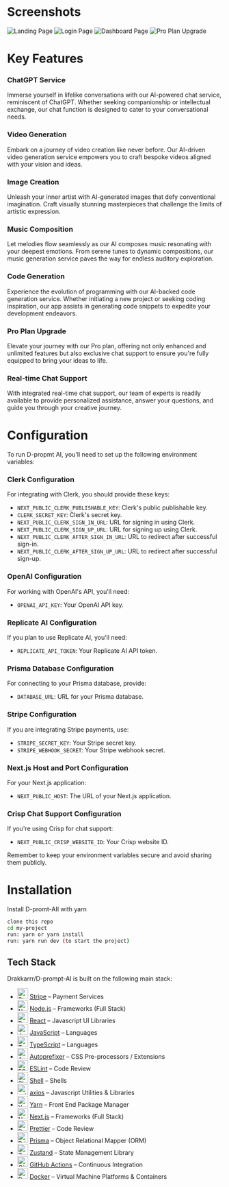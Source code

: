 
# Screenshots

![Landing Page](public/ui-screenshot/landing-page.png)
![Login Page](public/ui-screenshot/login.png)
![Dashboard Page](public/ui-screenshot/dashboard.png)
![Pro Plan Upgrade](public/ui-screenshot/pro.png)


# Key Features

### ChatGPT Service

Immerse yourself in lifelike conversations with our AI-powered chat service, reminiscent of ChatGPT. Whether seeking companionship or intellectual exchange, our chat function is designed to cater to your conversational needs.

### Video Generation

Embark on a journey of video creation like never before. Our AI-driven video generation service empowers you to craft bespoke videos aligned with your vision and ideas.

### Image Creation

Unleash your inner artist with AI-generated images that defy conventional imagination. Craft visually stunning masterpieces that challenge the limits of artistic expression.

### Music Composition

Let melodies flow seamlessly as our AI composes music resonating with your deepest emotions. From serene tunes to dynamic compositions, our music generation service paves the way for endless auditory exploration.

### Code Generation

Experience the evolution of programming with our AI-backed code generation service. Whether initiating a new project or seeking coding inspiration, our app assists in generating code snippets to expedite your development endeavors.

### Pro Plan Upgrade

Elevate your journey with our Pro plan, offering not only enhanced and unlimited features but also exclusive chat support to ensure you're fully equipped to bring your ideas to life.

### Real-time Chat Support

With integrated real-time chat support, our team of experts is readily available to provide personalized assistance, answer your questions, and guide you through your creative journey.

# Configuration

To run D-propmt AI, you'll need to set up the following environment variables:

### Clerk Configuration

For integrating with Clerk, you should provide these keys:

- `NEXT_PUBLIC_CLERK_PUBLISHABLE_KEY`: Clerk's public publishable key.
- `CLERK_SECRET_KEY`: Clerk's secret key.
- `NEXT_PUBLIC_CLERK_SIGN_IN_URL`: URL for signing in using Clerk.
- `NEXT_PUBLIC_CLERK_SIGN_UP_URL`: URL for signing up using Clerk.
- `NEXT_PUBLIC_CLERK_AFTER_SIGN_IN_URL`: URL to redirect after successful sign-in.
- `NEXT_PUBLIC_CLERK_AFTER_SIGN_UP_URL`: URL to redirect after successful sign-up.

### OpenAI Configuration

For working with OpenAI's API, you'll need:

- `OPENAI_API_KEY`: Your OpenAI API key.

### Replicate AI Configuration

If you plan to use Replicate AI, you'll need:

- `REPLICATE_API_TOKEN`: Your Replicate AI API token.

### Prisma Database Configuration

For connecting to your Prisma database, provide:

- `DATABASE_URL`: URL for your Prisma database.

### Stripe Configuration

If you are integrating Stripe payments, use:

- `STRIPE_SECRET_KEY`: Your Stripe secret key.
- `STRIPE_WEBHOOK_SECRET`: Your Stripe webhook secret.

### Next.js Host and Port Configuration

For your Next.js application:

- `NEXT_PUBLIC_HOST`: The URL of your Next.js application.

### Crisp Chat Support Configuration

If you're using Crisp for chat support:

- `NEXT_PUBLIC_CRISP_WEBSITE_ID`: Your Crisp website ID.

Remember to keep your environment variables secure and avoid sharing them publicly.

# Installation

Install D-promt-AII with yarn

```bash
clone this repo
cd my-project
run: yarn or yarn install
run: yarn run dev (to start the project)
```

## Tech Stack
Drakkarrr/D-prompt-AI is built on the following main stack:
- <img width='25' height='25' src='https://img.stackshare.io/service/97/eW6tXeq3.png' alt='Stripe'/> [Stripe](https://stripe.com) – Payment Services
- <img width='25' height='25' src='https://img.stackshare.io/service/1011/n1JRsFeB_400x400.png' alt='Node.js'/> [Node.js](http://nodejs.org/) – Frameworks (Full Stack)
- <img width='25' height='25' src='https://img.stackshare.io/service/1020/OYIaJ1KK.png' alt='React'/> [React](https://reactjs.org/) – Javascript UI Libraries
- <img width='25' height='25' src='https://img.stackshare.io/service/1209/javascript.jpeg' alt='JavaScript'/> [JavaScript](https://developer.mozilla.org/en-US/docs/Web/JavaScript) – Languages
- <img width='25' height='25' src='https://img.stackshare.io/service/1612/bynNY5dJ.jpg' alt='TypeScript'/> [TypeScript](http://www.typescriptlang.org) – Languages
- <img width='25' height='25' src='https://img.stackshare.io/service/2202/72d087642cfce6fef6f2dabec5bf49e8_400x400.png' alt='Autoprefixer'/> [Autoprefixer](https://github.com/postcss/autoprefixer) – CSS Pre-processors / Extensions
- <img width='25' height='25' src='https://img.stackshare.io/service/3337/Q4L7Jncy.jpg' alt='ESLint'/> [ESLint](http://eslint.org/) – Code Review
- <img width='25' height='25' src='https://img.stackshare.io/service/4631/default_c2062d40130562bdc836c13dbca02d318205a962.png' alt='Shell'/> [Shell](https://en.wikipedia.org/wiki/Shell_script) – Shells
- <img width='25' height='25' src='https://img.stackshare.io/no-img-open-source.png' alt='axios'/> [axios](https://github.com/mzabriskie/axios) – Javascript Utilities & Libraries
- <img width='25' height='25' src='https://img.stackshare.io/service/5848/44mC-kJ3.jpg' alt='Yarn'/> [Yarn](https://yarnpkg.com/) – Front End Package Manager
- <img width='25' height='25' src='https://img.stackshare.io/service/5936/nextjs.png' alt='Next.js'/> [Next.js](https://nextjs.org/) – Frameworks (Full Stack)
- <img width='25' height='25' src='https://img.stackshare.io/service/7035/default_66f265943abed56bcdbfca1c866a4261b1fbb063.jpg' alt='Prettier'/> [Prettier](https://prettier.io/) – Code Review
- <img width='25' height='25' src='https://img.stackshare.io/service/8680/Logo_Symbol_White.jpg' alt='Prisma'/> [Prisma](https://www.prisma.io/) – Object Relational Mapper (ORM)
- <img width='25' height='25' src='https://img.stackshare.io/service/11559/zustand.png' alt='Zustand'/> [Zustand](https://github.com/react-spring/zustand) – State Management Library
- <img width='25' height='25' src='https://img.stackshare.io/service/11563/actions.png' alt='GitHub Actions'/> [GitHub Actions](https://github.com/features/actions) – Continuous Integration
- <img width='25' height='25' src='https://img.stackshare.io/service/586/n4u37v9t_400x400.png' alt='Docker'/> [Docker](https://www.docker.com/) – Virtual Machine Platforms & Containers


